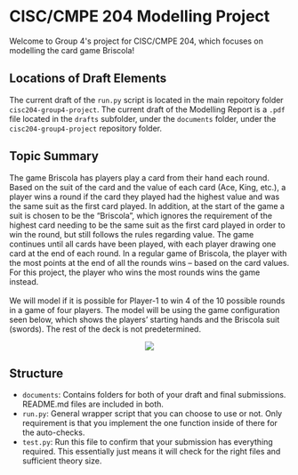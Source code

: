# CISC/CMPE 204 Modelling Project

Welcome to Group 4's project for CISC/CMPE 204, which focuses on modelling the card game Briscola!

## Locations of Draft Elements
The current draft of the `run.py` script is located in the main repoitory folder `cisc204-group4-project`. The current draft of the Modelling Report is a `.pdf` file located in the `drafts` subfolder, under the `documents` folder, under the `cisc204-group4-project` repository folder.

## Topic Summary
The game Briscola has players play a card from their hand each round. Based on the suit of the card and the value of each card (Ace, King, etc.), a player wins a round if the card they played had the highest value and was the same suit as the first card played. In addition, at the start of the game a suit is chosen to be the “Briscola”, which ignores the requirement of the highest card needing to be the same suit as the first card played in order to win the round, but still follows the rules regarding value. The game continues until all cards have been played, with each player drawing one card at the end of each round. In a regular game of Briscola, the player with the most points at the end of all the rounds wins – based on the card values. For this project, the player who wins the most rounds wins the game instead. </br> </br>
We will model if it is possible for Player-1 to win 4 of the 10 possible rounds in a game of four players. The model will be using the game configuration seen below, which shows the players’ starting hands and the Briscola suit (swords). The rest of the deck is not predetermined. 
<p align="center">
<img src="https://github.com/user-attachments/assets/21326167-2735-4483-a797-7b54744fb571" />
</p>

## Structure

* `documents`: Contains folders for both of your draft and final submissions. README.md files are included in both.
* `run.py`: General wrapper script that you can choose to use or not. Only requirement is that you implement the one function inside of there for the auto-checks.
* `test.py`: Run this file to confirm that your submission has everything required. This essentially just means it will check for the right files and sufficient theory size.

